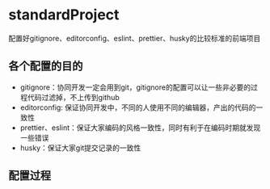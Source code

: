 # standardProject
配置好gitignore、editorconfig、eslint、prettier、husky的比较标准的前端项目

## 各个配置的目的

- gitignore：协同开发一定会用到git，gitignore的配置可以让一些非必要的过程代码过滤掉，不上传到github
- editorconfig: 保证协同开发中，不同的人使用不同的编辑器，产出的代码的一致性
- prettier、eslint：保证大家编码的风格一致性，同时有利于在编码时期就发现一些错误
- husky：保证大家git提交记录的一致性

## 配置过程

